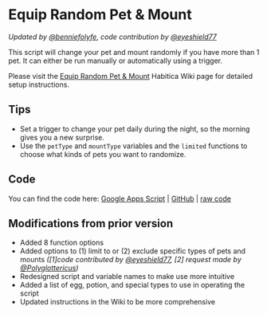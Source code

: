 # Equip Random Pet & Mount
_Updated by [@benniefolyfe](https://habitica.com/profile/377a4d3d-c55c-48b8-9bf8-59b97480daf8)_, _code contribution by [@eyeshield77](https://habitica.com/profile/0a005b3a-3ec1-48ca-ae1f-78bcc0e59a2b)_

This script will change your pet and mount randomly if you have more than 1 pet. It can either be run manually or automatically using a trigger.

Please visit the [Equip Random Pet & Mount](https://habitica.fandom.com/wiki/Google_Apps_Script#Setup_Instructions) Habitica Wiki page for detailed setup instructions.

## Tips
* Set a trigger to change your pet daily during the night, so the morning gives you a new surprise.
* Use the <code>petType</code> and <code>mountType</code> variables and the <code>limited</code> functions to choose what kinds of pets you want to randomize.

## Code
You can find the code here: [Google Apps Script](https://script.google.com/home/projects/13ZTuRtnpVJfDgeZKYdaLEfu5Vgz6NjQdji7K9t0xgnrOXApgEBcOZsIm/edit) | [GitHub](https://github.com/benniefolyfe/equip-random-pet-and-mount/blob/main/script.js) | [raw code](https://raw.githubusercontent.com/benniefolyfe/equip-random-pet-and-mount/main/script.js)

## Modifications from prior version
 
* Added 8 function options
* Added options to (1) limit to or (2) exclude specific types of pets and mounts _([1]code contributed by [@eyeshield77](https://habitica.com/profile/0a005b3a-3ec1-48ca-ae1f-78bcc0e59a2b), [2] request made by [@Polyglottericus](https://habitica.com/profile/128c50f0-3f5c-47aa-94b9-f293a4920d0f))_
* Redesigned script and variable names to make use more intuitive
* Added a list of egg, potion, and special types to use in operating the script
* Updated instructions in the Wiki to be more comprehensive

